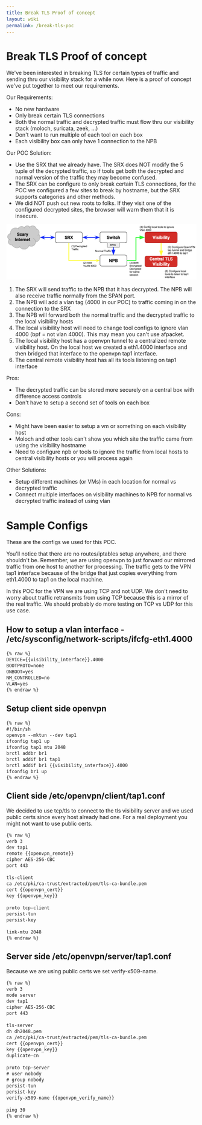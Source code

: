 ```yaml
---
title: Break TLS Proof of concept
layout: wiki
permalink: /break-tls-poc
---
```


<div class="full-height-and-width-container with-footer p-3" markdown="1">

# Break TLS Proof of concept

We've been interested in breaking TLS for certain types of traffic and sending thru our visibility stack for a while now.
Here is a proof of concept we've put together to meet our requirements.

Our Requirements:
* No new hardware
* Only break certain TLS connections
* Both the normal traffic and decrypted traffic must flow thru our visibility stack (moloch, suricata, zeek, ...)
* Don't want to run multiple of each tool on each box
* Each visibility box can only have 1 connection to the NPB

Our POC Solution:
* Use the SRX that we already have. The SRX does NOT modify the 5 tuple of the decrypted traffic, so if tools get both the decrypted and normal version of the traffic they may become confused.
* The SRX can be configure to only break certain TLS connections, for the POC we configured a few sites to break by hostname, but the SRX supports categories and other methods.
* We did NOT push out new roots to folks. If they visit one of the configured decrypted sites, the browser will warn them that it is insecure.

![Break TLS POC](/assets/break-tls-poc.png)


1. The SRX will send traffic to the NPB that it has decrypted. The NPB will also receive traffic normally from the SPAN port.
2. The NPB will add a vlan tag (4000 in our POC) to traffic coming in on the connection to the SRX
3. The NPB will forward both the normal traffic and the decrypted traffic to the local visibility hosts
4. The local visibility host will need to change tool configs to ignore vlan 4000 (bpf = not vlan 4000). This may mean you can't use afpacket.
5. The local visibility host has a openvpn tunnel to a centralized remote visibility host. On the local host we created a eth1.4000 interface and then bridged that interface to the openvpn tap1 interface.
6. The central remote visibility host has all its tools listening on tap1 interface

Pros:
* The decrypted traffic can be stored more securely on a central box with difference access controls
* Don't have to setup a second set of tools on each box

Cons:
* Might have been easier to setup a vm or something on each visibility host
* Moloch and other tools can't show you which site the traffic came from using the visibility hostname
* Need to configure npb or tools to ignore the traffic from local hosts to central visibility hosts or you will process again

Other Solutions:
* Setup different machines (or VMs) in each location for normal vs decrypted traffic
* Connect multiple interfaces on visibility machines to NPB for normal vs decrypted traffic instead of using vlan

# Sample Configs

These are the configs we used for this POC.

You'll notice that there are no routes/iptables setup anywhere, and there shouldn't be.
Remember, we are using openvpn to just forward our mirrored traffic from one host to another for processing.
The traffic gets to the VPN tap1 interface because of the bridge that just copies everything from eth1.4000 to tap1 on the local machine.

In this POC for the VPN we are using TCP and not UDP.
We don't need to worry about traffic retransmits from using TCP because this is a mirror of the real traffic.
We should probably do more testing on TCP vs UDP for this use case.

## How to setup a vlan interface - /etc/sysconfig/network-scripts/ifcfg-eth1.4000

```
{% raw %}
DEVICE={{visibility_interface}}.4000
BOOTPROTO=none
ONBOOT=yes
NM_CONTROLLED=no
VLAN=yes
{% endraw %}
```

## Setup client side openvpn 

```
{% raw %}
#!/bin/sh
openvpn --mktun --dev tap1
ifconfig tap1 up
ifconfig tap1 mtu 2048
brctl addbr br1
brctl addif br1 tap1
brctl addif br1 {{visibility_interface}}.4000
ifconfig br1 up
{% endraw %}
```

## Client side /etc/openvpn/client/tap1.conf

We decided to use tcp/tls to connect to the tls visibility server and we used public certs since every host already had one.
For a real deployment you might not want to use public certs.

```
{% raw %}
verb 3
dev tap1
remote {{openvpn_remote}}
cipher AES-256-CBC
port 443

tls-client
ca /etc/pki/ca-trust/extracted/pem/tls-ca-bundle.pem
cert {{openvpn_cert}}
key {{openvpn_key}}

proto tcp-client
persist-tun
persist-key

link-mtu 2048
{% endraw %}
```

## Server side /etc/openvpn/server/tap1.conf

Because we are using public certs we set verify-x509-name.

```
{% raw %}
verb 3
mode server
dev tap1
cipher AES-256-CBC
port 443

tls-server
dh dh2048.pem
ca /etc/pki/ca-trust/extracted/pem/tls-ca-bundle.pem
cert {{openvpn_cert}}
key {{openvpn_key}}
duplicate-cn

proto tcp-server
# user nobody
# group nobody
persist-tun
persist-key
verify-x509-name {{openvpn_verify_name}}

ping 30
{% endraw %}
```

</div>
